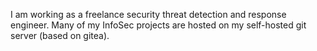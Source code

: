 I am working as a freelance security threat detection and response engineer. Many of my InfoSec projects are hosted on my self-hosted git server (based on gitea). 

